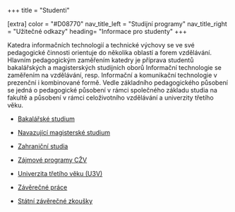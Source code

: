 +++
title = "Studenti"

[extra]
color = "#D08770"
nav_title_left = "Studijní programy"
nav_title_right = "Užitečné odkazy"
heading= "Informace pro studenty"
+++

Katedra informačních technologií a technické výchovy se ve své pedagogické činnosti orientuje do několika oblastí a forem vzdělávání. Hlavním pedagogickým zaměřením katedry je příprava studentů bakalářských a magisterských studijních oborů Informační technologie se zaměřením na vzdělávání, resp. Informační a komunikační technologie v prezenční i kombinované formě. Vedle základního pedagogického působení se jedná o pedagogické působení v rámci společného základu studia na fakultě a působení v rámci celoživotního vzdělávání a univerzity třetího věku.

- [Bakalářské studium](@/studenti/bakalarske/_index.md)

- [Navazující magisterské studium](@/studenti/magisterske/_index.md)

- [Zahraniční studia](@/studenti/zahranicni/_index.md)

- [Zájmové programy CŽV](@/studenti/zajmove-programy-czv/_index.md)

- [Univerzita třetího věku (U3V)](@/studenti/u3v/_index.md)

- [Závěrečné práce](@/studenti/zav_prace/_index.md)

- [Státní závěrečné zkoušky](@/studenti/szz/_index.md)
